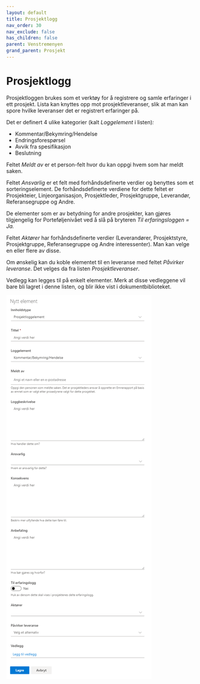 ```yaml
---
layout: default
title: Prosjektlogg
nav_order: 30
nav_exclude: false
has_children: false
parent: Venstremenyen
grand_parent: Prosjekt
---
```


# Prosjektlogg

Prosjektloggen brukes som et verktøy for å registrere og samle
erfaringer i ett prosjekt. Lista kan knyttes opp mot prosjektleveranser, slik at man kan spore hvilke leveranser det er registrert erfaringer på.

Det er definert 4 ulike kategorier (kalt *Loggelement* i listen)*:*

  - Kommentar/Bekymring/Hendelse
  - Endringsforespørsel
  - Avvik fra spesifikasjon
  - Beslutning

Feltet *Meldt av* er et person-felt hvor du kan oppgi hvem som har meldt saken.

Feltet *Ansvarlig* er et felt med forhåndsdefinerte verdier og benyttes som et sorteringselement. De forhåndsdefinerte verdiene for dette feltet er Prosjekteier, Linjeorganisasjon, Prosjektleder, Prosjektgruppe, Leverandør, Referansegruppe og Andre.

De elementer som er av betydning for andre prosjekter, kan gjøres
tilgjengelig for Porteføljenivået ved å slå på bryteren *Til
erfaringsloggen = Ja.*

Feltet *Aktører* har forhåndsdefinerte verdier (Leverandører,
Prosjektstyre, Prosjektgruppe, Referansegruppe og Andre interessenter). Man kan velge en eller flere av disse.

Om ønskelig kan du koble elementet til en leveranse med feltet *Påvirker leveranse*. Det velges da fra listen *Prosjektleveranser*.

Vedlegg kan legges til på enkelt elementer. Merk at disse vedleggene vil bare bli lagret i denne listen, og blir ikke vist i dokumentbiblioteket.

![](./media/image56.png)